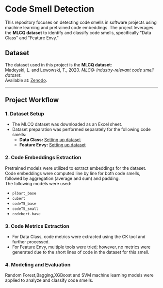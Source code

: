 # Code Smell Detection

This repository focuses on detecting code smells in software projects using machine learning and pretrained code embeddings. The project leverages the **MLCQ dataset** to identify and classify code smells, specifically "Data Class" and "Feature Envy."

## Dataset
The dataset used in this project is the **MLCQ dataset**:  
Madeyski, L. and Lewowski, T., 2020. *MLCQ: Industry-relevant code smell dataset*.  
Available at: [Zenodo](https://zenodo.org/record/3666840#.YnOJ1ehBwuU).

---
## Project Workflow
### 1. Dataset Setup
- The MLCQ dataset was downloaded as an Excel sheet.  
- Dataset preparation was performed separately for the following code smells:  
  - **Data Class:** [Setting up dataset](https://github.com/rohansood98/code_smell_detection/blob/main/data_class/setting_up_dataset.ipynb)  
  - **Feature Envy:** [Setting up dataset](https://github.com/rohansood98/code_smell_detection/blob/main/feature_envy/setting_up_dataset.ipynb)  

### 2. Code Embeddings Extraction
Pretrained models were utilized to extract embeddings for the dataset. Code embeddings were computed line by line for both code smells, followed by aggregation (average and sum) and padding.  
The following models were used:  
- `plbart_base`  
- `cubert`  
- `codeT5_base`  
- `codeT5_small`
- `codebert-base`

### 3. Code Metrics Extraction
- For Data Class, code metrics were extracted using the CK tool and further processed.  
- For Feature Envy, multiple tools were tried; however, no metrics were generated due to the short lines of code in the dataset for this smell.

### 4. Modeling and Evaluation
Random Forest,Bagging,XGBoost and SVM machine learning models were applied to analyze and classify code smells.

